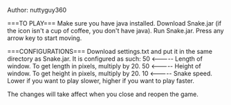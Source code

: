 Author: nuttyguy360

===TO PLAY===
Make sure you have java installed.
Download Snake.jar (if the icon isn't a cup of coffee, you don't have java).
Run Snake.jar.
Press any arrow key to start moving.

===CONFIGURATIONS===
Download settings.txt and put it in the same directory as Snake.jar.
It is configured as such:
50       <-----  Length of window. To get length in pixels, multiply by 20.
50       <-----  Height of window. To get height in pixels, multiply by 20.
10       <-----  Snake speed. Lower if you want to play slower, higher if you want to play faster.

The changes will take affect when you close and reopen the game.

